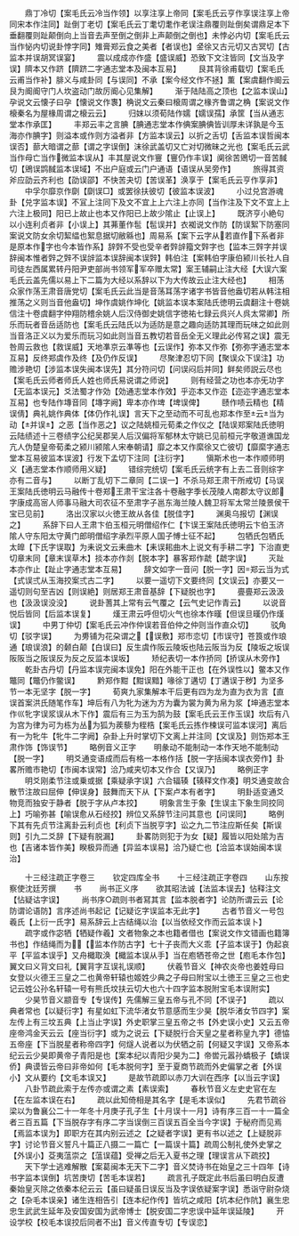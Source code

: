 <!-- { "loadSidebar": true } -->
　　鼎丁冷切【案毛氏云冷当作领】以享注享上帝同【案毛氏云亨作享误注享上帝同宋本作注同】趾倒丁老切【案毛氏云丁耄切耄作老误注鼎覆则趾倒矣谓鼎足本下垂翻覆则趾颠倒向上当音去声至倒之倒非上声颠倒之倒也】未悖必内切【案毛氏云当作怭内切说卦悖字同】雉膏郑云食之美者【者误也】金徐又古元切又古冥切【古监本并误胡冥误宴】
　　震以成成亦作盛【盛误威】恐致下文注皆同【文当及字误】隮本又作跻【隮跻二字通志堂本及闽本互易】
　　艮其背徐甫载切【案毛氏云甫当作补】腓义与咸卦同【与误同】不承【案今经文作不拯】薫【案虞翻作阍云艮为阍阍守门人坎盗动门故厉阍心见集解】
　　渐于陆陆高之顶也【之监本误山】孕说文云懐子曰孕【懐说文作褢】桷说文云秦曰榱周谓之椽齐鲁谓之桷【案说文作榱秦名为屋椽周谓之榱云云】
　　归妺以须荀陆作嬬【嬬误孺】承筐【当从通志堂本作承匡】
　　丰郑云丰之言腆【腆通志堂本作倎案腆倎皆训厚未详孰是今玉海亦作腆字】则溢本或作则方溢者非【方监本误云】以折之舌切【舌监本误哲闽本误否】蔀大暗谓之蔀【谓之字误倒】沫徐武盖切又亡对切微昧之光也【案毛氏云武当作母亡当作微监本误从】丰其屋说文作寷【寷仍作丰误】阒徐苦鶂切一音苦馘切【鶂误鹍馘监本误域】不出户庭或云门户通语【语误从吴旁作】
　　旅得其资斧应劭云齐利也【劭误邵】不快苦夬切【苦误革】涣享于【案毛氏云亨作享非】
　　中孚尔靡京作劘【劘误□】或罢徐扶彼切【彼监本误波】
　　小过兑宫游魂卦【兑字监本误】不冝上注同下及文不宜上上六注上亦同【当作注及下文不宜上上六注上极同】阳已上故止也本又作阳已上故少隂止【止误上】
　　既济亨小絶句以小连利贞者非【小误上】其茀董作髢【髢误并】衣袽说文作防【防误絮下防塞同案说文防女余切絜緼也絮息据切敝緜也】周易系【案下云字从若直作下系者非是原本作字也今本皆作系】辞辤不受也受辛者辤辝籀文辤字也【监本三辤字并误辞闽本惟者辤之辤不误辝监本误辞闽本误辤】韩伯注【案韩伯字康伯颍川长社人自司徒左西属累转丹阳尹吏部尚书领军军卒赠太常】案王辅嗣止注大经【大误六案毛氏云盖先儒以易上下二篇为大经以系辞以下为大传故云止注大经也】
　　相荡众家作荡王肃音唐党切【案毛氏云此当是音荡耳荡字诸字书皆音他盎切若从韩注相推荡之义则当音他盎切】坤作虞姚作坤化【姚监本误本案陆氏徳明云虞翻注十卷姚信注十卷虞翻字仲翔防稽余姚人后汉侍御史姚信字徳祐七録云呉兴人呉太常卿】所乐而玩者音岳适防也【案毛氏云陆氏以为适防是意之趣向适防其理而玩味之如此则当音洛正义以为爱乐而玩习如此则当音五教切若音岳全无义理此必传冩之误】震无咎周云救也【救误威】天地凖京云凖等也【云误作】弥本又作弥【弥弥字通志堂本互易】反终郑虞作及终【及仍作反误】
　　尽聚津忍切下同【聚误众下误注】功赡涉艳切【涉监本误失闽本误先】其分符问切【问误闷后并同】鲜矣师説云尽也【案毛氏云师者师氏人姓也师氏易说谓之师说】
　　则有经营之功也本亦旡功字【无监本误元】爻法蜀才作効【効通志堂本作效】乎迩本又作迩【迩迩字通志堂本互易】也专陆作塼音同【塼字阙】卑本亦作埤【埤误俾】
　　赜作啧云精也【精误倩】典礼姚作典体【体仍作礼误】言天下之至动而不可乱也郑本作至云当为动【并误】之恶【当作恶之】议之陆姚桓元荀柔之作仪之【陆误郑案陆氏徳明云陆绩述十三卷绩字公纪吴郡吴人后汉偏将军郁林太守姚已见前桓元字敬道谯国龙亢人伪楚皇帝荀柔之颍川颍隂人宋奉朝请】靡之本又作縻徐又亡彼切【靡縻字通志堂本互易彼监本误波】行发下孟切下注同【注衍字】
　　愼斯术也一本作顺师明义【通志堂本作顺师用义疑】
　　错综完统切【案毛氏云统字有上去二音则综字亦有二音与】
　　以断丁乱切下二章同【二误一】不杀马郑王肃干所戒切【马误王案陆氏徳明云马融传十卷郑王肃干宝注各十卷融字季长茂陵人南郡太守议郎字康成高宻人师事马融大司农征不至肃字子邕东海兰陵人魏卫将军太常兰陵景侯干宝已见前】
　　洛出汉家以火徳王故从各佳【脱佳字】
　　渊奥乌报切【渊误之】
　　系辞下曰人王肃卞伯玉桓元明僧绍作仁【卞误王案陆氏徳明云卞伯玉济隂人守东阳太守黄门郎明僧绍字承烈平原人国子愽士征不起】
　　包牺氏包牺氏太皥【下氏字误取】为耒说文云耒曲木【耒误耜曲木上说文有手耕二字】下治直吏切章末同【章末误草木】掞本亦作剡【脱本字】暴客郑作虣【虣字误】
　　灭趾本亦作止【趾止字通志堂本互易】
　　辞文如字一音问【脱一字】因郑云当为式【式误弍从玉海挍案弍古二字】
　　以要一遥切下文要终同【文误云】亦要又一遥切则句至吉凶【则误絶】则居郑王肃音基辞【下疑脱也字】
　　亹亹郑云汲汲也【汲汲误没没】
　　说卦蓍其上常有云气覆之【云气史记作青云】
　　以说音悦后皆同【后监本误复】
　　熯王肃云呼但切火气也徐本作暵【但误旦暵仍作熯误】
　　中男丁仲切【案毛氏云冲作仲误若音伯仲之仲则当作直众切】
　　驳角切【驳字误】
　　为旉铺为花朶谓之【误敷】郑市恋切【市误守】苍筤或作琅通【琅误浪】的颡白颠【白误曰】反生虞作阪云陵坂也陆云阪当为反【陵坂之坂误阪阪当之阪误反为反之反监本误坂】
　　矫纪表切一本作挢同【挢误从木旁作】
　　乾卦古丹切【丹监本误完闽本误免】阳在外能干正也【在外误性以】鳖本又作鼈同【鼈仍作鳖误】
　　黔郑作黚【黚误黯】喙徐丁遘切【丁遘误于秽】为坚多节一本无坚字【脱一字】
　　荀爽九家集解本干后更有四为龙为直为衣为言【直误首案洪氏随笔作车】坤后有八为牝为迷为方为囊为裳为黄为帛为浆【坤通志堂本作巛牝字误浆误从木下作】震后有三为玉为鹄为鼓【案毛氏云王作玉误】坎后有八为宫为律为可为栋为丛为狐为蒺藜为桎梏【案毛氏云拣作楝误可监本误河】离后有一为牝牛【牝牛二字阙】杂卦上升时掌切下文离上并注同【文误及】则饬郑本王肃作饰【饰误节】
　　略例音义正字
　　明彖动不能制动一本作天地不能制动【脱一字】
　　明爻通变语成而后有格一本格作括【脱一字括闽本误衣旁作】卦畧所赡市艳切【市闽本误常】洽乃咸夹切本又作合【又误乃】
　　略例正字
　　明爻刚柔节注或乗或据【乘疑承字误】六合辐辏【辏释文作凑】明爻通变故合散节注故曰屈伸【伸误身】鼓舞而天下从【下案卢本有者字】
　　明卦适变通爻物竞而独安于静者【脱于字从卢本挍】
　　明象言生于象【生误主下象生同挍同上】巧喻弥甚【喻误愈从石经挍】辨位又系辞节注问其意也【问误同】
　　略例下其有先贞节注离卦云利贞也【利贞下当脱亨字】讼之九二节注应斯任矣【斯误则】引九二爻辞【下疑有脱漏】
　　卦畧防则犯于为女【疑】履皆以阳处隂为吉也【吉诸本皆作美】睽极异而通【异监本误易】洽乃疑亡也【洽监本误始闽本误治】

　　十三经注疏正字卷三
　　钦定四库全书
　　十三经注疏正字卷四
　　山东按察使沈廷芳撰
　　书
　　尚书正义序
　　欲其昭法诚【法监本误去】怗释注文【怗疑诂字误】
　　尚书序○疏则书者冩其言【监本脱者字】论防所谓云云【论防谓论语防】言序述尚书起记【记疑讫字误监本无此字】
　　古者节音义一号包羲氏【上衍一氏字】易系辞云上古结绳以治【以当依经文作而云监本误卜】
　　疏字或作宓牺【牺疑作羲】文者物象之本也籍者借也【案说文作文错画也籍簿书也】作结绳而为【监本作防古字】七十子丧而大义乖【子监本误于】伪起哀平【平监本误乎】又舟檝取涣【檝监本误从手】当在庖牺苍帝之世【庖毛本作包】翼文曰义背文曰礼【翼背字互误礼误顺】
　　伏羲节音义【神农炎帝也姜姓母曰女登以火德王三皇之二也黄帝轩辕也姬姓少典之子母曰附宝以土徳王三皇之三也史记云姓公孙名轩辕一号有熊氏坟扶云切大也六十四字监本脱附宝毛本误附实】
　　少昊节音义颛音专【专误传】先儒解三皇五帝与孔不同【不误子】
　　疏以典者常也【以疑衍字】有星如虹下流华渚女节意感而生少昊【脱华渚女节四字】案左传上有三坟五典【上当止字误】外史职掌三皇五帝之书【外史误小史】又云五帝座帝鸿金天云云【座当衍字】或为之说云【下疑脱行合天皇之星者称皇九字】德恊五帝座【下当脱星者称帝四字】何燧人说者以为伏牺之前【何疑又字误】又帝系本纪云云少昊即黄帝子青阳是也【案本纪以青阳少昊为二】帝喾元嚣孙蟜极子【蟜误侨】典谟皆云帝曰非帝如何【毛本脱何字】至于夏商节疏而外史偏掌之者【外误小】文从要约【文毛本误又】
　　是故节疏即以赤刀大训在西序【以当云字误】
　　八卦节疏此索于左传亦或谓之素【素误索】
　　春秋节音义左史史官在左【在左监本误在右】
　　疏以此知倚相是其名字【是毛本误似】
　　先君节疏谷梁以为鲁襄公二十一年冬十月庚子孔子生【十月误十一月】诗有序三百一十一篇全者三百五篇【下当脱存字有序二字当误倒三百误五百全当今字误】于秘府而见焉【焉监本误为】即职方在其内别云述之【之疑者字误】更有书以述之【上疑脱非字】讨论节音义誓凡十篇正八摄二一篇亡【一篇误十篇】疏周公制礼使外史掌之【外误小】芟夷蕰崇之【蕰误蕴】受禅之后无入夏书之理【理误言从下疏挍】
　　天下学士逃难解散【案葛闽本无天下二字】音义焚诗书在始皇之三十四年【诗书字监本误倒】坑苦庚切【苦毛本误若】
　　疏言孔子既定此书后虽曰明白反遭秦始皇灭除之依秦本纪云云【虽曰疑虽日误反当及字误依疑案字误】悉诣守尉杂烧之【杂毛本误亲】诸生连相告引【连本纪作传】皆坑之咸阳【坑本纪作阬】襄生忠忠生武武生延年及安国安国为武帝博士【脱安国二字忠误中延年误延陵】
　　开设学校【校毛本误挍后同者不出】音义传直专切【专误恋】
